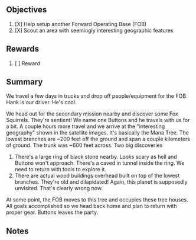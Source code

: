 
## Objectives
1. [X] Help setup another Forward Operating Base (FOB)
2. [X] Scout an area with seemingly interesting geographic features

## Rewards
1. [ ] Reward

## Summary
We travel a few days in trucks and drop off people/equipment for the FOB.
Hank is our driver. He's cool.

We head out for the secondary mission nearby and discover some Fox Squirrels. They're sentient! We name one Buttons and he travels with us for a bit. A couple hours more travel and we arrive at the "interesting geography" shown in the satellite images. It's basically the Mana Tree. The lowest branches are ~200 feet off the ground and span a couple kilometers of ground. The trunk was ~600 feet across. Two big discoveries
1. There's a large ring of black stone nearby. Looks scary as hell and Buttons won't approach. There's a caved in tunnel inside the ring. We need to return with tools to explore it.
2. There are actual wood buildings overhead built on top of the lowest branches. They're old and dilapidated! Again, this planet is supposedly unvisited. That's clearly wrong now.

At some point, the FOB moves to this tree and occupies these tree houses. All goals accomplished so we head back home and plan to return with proper gear. Buttons leaves the party.

## Notes
